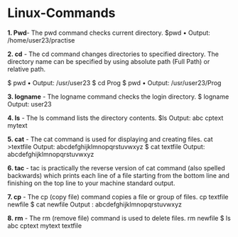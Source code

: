 # Linux-Commands

**1. Pwd**- The pwd command checks current directory.
$pwd
• Output: /home/user23/practise

**2. cd** - The cd command changes directories to specified directory. The directory name can be specified by using absolute path (Full Path) or
relative path.

$ pwd
• Output: /usr/user23
$ cd Prog
$ pwd
• Output: /usr/user23/Prog

**3. logname** - The logname command checks the login directory.
$ logname
Output: user23

**4. ls** - The ls command lists the directory contents.
$ls
Output: abc  cptext  mytext

**5. cat** - The cat command is used for displaying and creating files.
cat >textfile
Output: abcdefghijklmnopqrstuvwxyz
$ cat textfile
Output: abcdefghijklmnopqrstuvwxyz

**6. tac** - tac is practically the reverse version of cat command (also spelled backwards)
which prints each line of a file starting from the bottom line and finishing on
the top line to your machine standard output.

**7. cp** - The cp (copy file) command copies a file or group of files.
cp textfile newfile
$ cat newfile
Output : abcdefghijklmnopqrstuvwxyz

**8. rm** - The rm (remove file) command is used to delete files.
rm newfile
$ ls
abc  cptext  mytext  textfile



